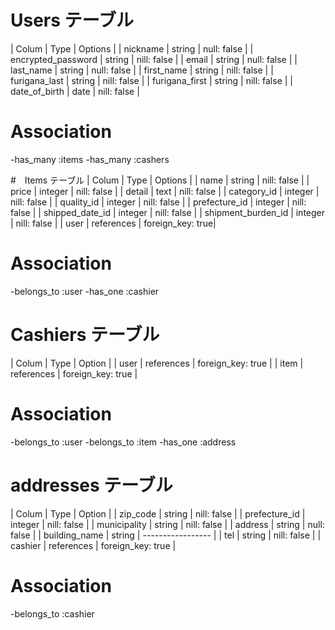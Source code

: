 # Users テーブル

| Colum              | Type   | Options     |
| nickname           | string | null: false |
| encrypted_password | string | nill: false |
| email              | string | null: false |
| last_name          | string | null: false |
| first_name         | string | nill: false |
| furigana_last      | string | nill: false |
| furigana_first     | string | nill: false |
| date_of_birth      | date   | nill: false |

# Association
-has_many :items
-has_many :cashers

#　Items テーブル
| Colum              | Type       | Options          |
| name               | string     | nill: false      |
| price              | integer    | nill: false      |
| detail             | text       | nill: false      |
| category_id        | integer    | nill: false      |
| quality_id         | integer    | nill: false      |
| prefecture_id      | integer    | nill: false      |
| shipped_date_id    | integer    | nill: false      | 
| shipment_burden_id | integer    | nill: false      |
| user               | references | foreign_key: true|

# Association

-belongs_to :user
-has_one :cashier

# Cashiers テーブル

| Colum      | Type       | Option            |
| user       | references | foreign_key: true |
| item       | references | foreign_key: true |

# Association

-belongs_to :user
-belongs_to :item
-has_one :address

# addresses テーブル

| Colum          | Type       | Option            |
| zip_code       | string     | nill: false       |
| prefecture_id  | integer    | nill: false       |
| municipality   | string     | nill: false       |
| address        | string     | null: false       |
| building_name  | string     | ----------------- | 
| tel            | string     | nill: false       |
| cashier        | references | foreign_key: true |

# Association

-belongs_to :cashier
